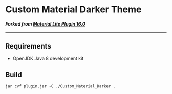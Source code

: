 # Custom Material Darker Theme
#### *Forked from [Material Lite Plugin 16.0](https://plugins.jetbrains.com/plugin/12124-material-theme-ui-lite)*
----
## Requirements

- OpenJDK Java 8 development kit

## Build

`jar cvf plugin.jar -C ./Custom_Material_Darker .`
